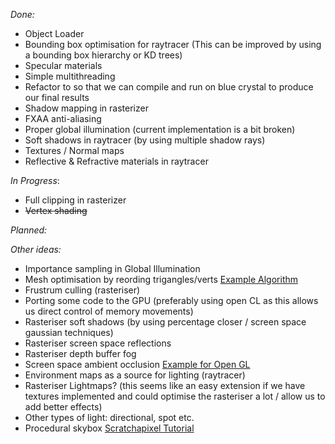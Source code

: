 _Done:_
* Object Loader
* Bounding box optimisation for raytracer (This can be improved by using a bounding box hierarchy or KD trees)
* Specular materials
* Simple multithreading
* Refactor to so that we can compile and run on blue crystal to produce our final results
* Shadow mapping in rasterizer
* FXAA anti-aliasing
* Proper global illumination (current implementation is a bit broken)
* Soft shadows in raytracer (by using multiple shadow rays)
* Textures / Normal maps
* Reflective & Refractive materials in raytracer

_In Progress_:
* Full clipping in rasterizer
* ~~Vertex shading~~

_Planned:_

_Other ideas:_
* Importance sampling in Global Illumination
* Mesh optimisation by reording trigangles/verts [Example Algorithm](https://tomforsyth1000.github.io/papers/fast_vert_cache_opt.html)
* Frustrum culling (rasteriser)
* Porting some code to the GPU (preferably using open CL as this allows us direct control of memory movements)
* Rasteriser soft shadows (by using percentage closer / screen space gaussian techniques)
* Rasteriser screen space reflections
* Rasteriser depth buffer fog
* Screen space ambient occlusion [Example for Open GL](http://ogldev.atspace.co.uk/www/tutorial45/tutorial45.html)
* Environment maps as a source for lighting (raytracer)
* Rasteriser Lightmaps? (this seems like an easy extension if we have textures implemented and could optimise the rasteriser a lot / allow us to add better effects)
* Other types of light: directional, spot etc.
* Procedural skybox [Scratchapixel Tutorial](https://www.scratchapixel.com/lessons/procedural-generation-virtual-worlds/simulating-sky)
